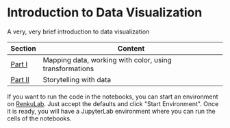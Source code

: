 # Introduction to Data Visualization

A very, very brief introduction to data visualization

| Section                   | Content
| ------------------------- | -------------------------------------------------------   |
| [Part I](part1.ipynb)     | Mapping data, working with color, using transformations   |
| [Part II](part2.ipynb)    | Storytelling with data                                    |

If you want to run the code in the notebooks, you can start an environment on [RenkuLab](https://renkulab.io/projects/cramakri/intro-data-viz/environments/new). Just accept the defaults and click "Start Environment". Once it is ready, you will have a JupyterLab environment where you can run the cells of the notebooks.
